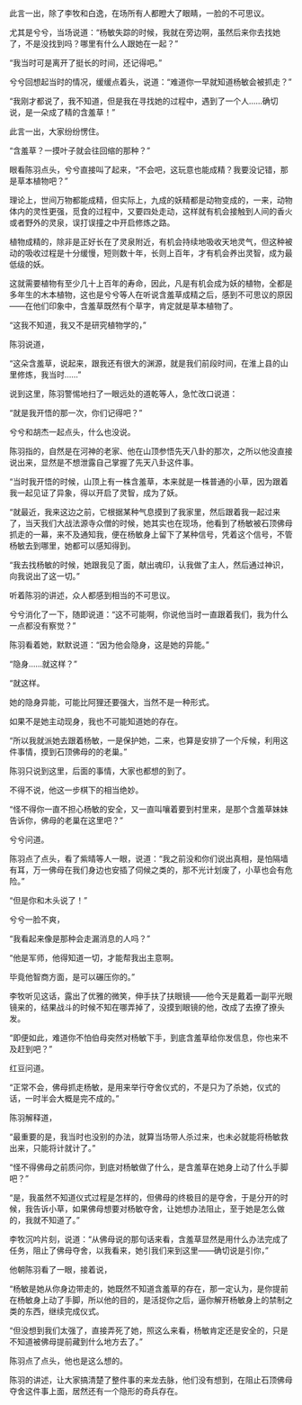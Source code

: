 此言一出，除了李牧和白逸，在场所有人都瞪大了眼睛，一脸的不可思议。

尤其是兮兮，当场说道：“杨敏失踪的时候，我就在旁边啊，虽然后来你去找她了，不是没找到吗？哪里有什么人跟她在一起？”

“我当时可是离开了挺长的时间，还记得吧。”

兮兮回想起当时的情况，缓缓点着头，说道：“难道你一早就知道杨敏会被抓走？”

“我刚才都说了，我不知道，但是我在寻找她的过程中，遇到了一个人……确切说，是一朵成了精的含羞草！”

此言一出，大家纷纷愣住。

“含羞草？一摸叶子就会往回缩的那种？”

眼看陈羽点头，兮兮直接叫了起来，“不会吧，这玩意也能成精？我要没记错，那是草本植物吧？”

理论上，世间万物都能成精，但实际上，九成的妖精都是动物变成的，一来，动物体内的灵性更强，觅食的过程中，又要四处走动，这样就有机会接触到人间的香火或者野外的灵泉，误打误撞之中开启修炼之路。

植物成精的，除非是正好长在了灵泉附近，有机会持续地吸收天地灵气，但这种被动的吸收过程是十分缓慢，短则数十年，长则上百年，才有机会养出灵智，成为最低级的妖。

这就需要植物有至少几十上百年的寿命，因此，凡是有机会成为妖的植物，全都是多年生的木本植物，这也是兮兮等人在听说含羞草成精之后，感到不可思议的原因——在他们印象中，含羞草既然有个草字，肯定就是草本植物了。

“这我不知道，我又不是研究植物学的，”

陈羽说道，

“这朵含羞草，说起来，跟我还有很大的渊源，就是我们前段时间，在淮上县的山里修炼，我当时……”

说到这里，陈羽警惕地扫了一眼远处的道乾等人，急忙改口说道：

“就是我开悟的那一次，你们记得吧？”

兮兮和胡杰一起点头，什么也没说。

陈羽指的，自然是在河神的老家、他在山顶参悟先天八卦的那次，之所以他没直接说出来，显然是不想泄露自己掌握了先天八卦这件事。

“当时我开悟的时候，山顶上有一株含羞草，本来就是一株普通的小草，因为跟着我一起见证了异象，得以开启了灵智，成为了妖。

“就最近，我来这边之前，它根据某种气息摸到了我家里，然后跟着我一起过来了，当天我们大战法源寺众僧的时候，她其实也在现场，他看到了杨敏被石顶佛母抓走的一幕，来不及通知我，便在杨敏身上留下了某种信号，凭着这个信号，不管杨敏去到哪里，她都可以感知得到。

“我去找杨敏的时候，她跟我见了面，献出魂印，认我做了主人，然后通过神识，向我说出了这一切。”

听着陈羽的讲述，众人都感到相当的不可思议。

兮兮消化了一下，随即说道：“这不可能啊，你说他当时一直跟着我们，我为什么一点都没有察觉？”

陈羽看着她，默默说道：“因为他会隐身，这是她的异能。”

“隐身……就这样？”

“就这样。

她的隐身异能，可能比阿狸还要强大，当然不是一种形式。

如果不是她主动现身，我也不可能知道她的存在。

“所以我就派她去跟着杨敏，一是保护她，二来，也算是安排了一个斥候，利用这件事情，摸到石顶佛母的的老巢。”

陈羽只说到这里，后面的事情，大家也都想的到了。

不得不说，他这一步棋下的相当绝妙。

“怪不得你一直不担心杨敏的安全，又一直叫嚷着要到村里来，是那个含羞草妹妹告诉你，佛母的老巢在这里吧？”

兮兮问道。

陈羽点了点头，看了紫晴等人一眼，说道：“我之前没和你们说出真相，是怕隔墙有耳，万一佛母在我们身边也安插了伺候之类的，那不光计划废了，小草也会有危险。”

“但是你和木头说了！”

兮兮一脸不爽，

“我看起来像是那种会走漏消息的人吗？”

“他是军师，他得知道一切，才能帮我出主意啊。

毕竟他智商方面，是可以碾压你的。”

李牧听见这话，露出了优雅的微笑，伸手扶了扶眼镜——他今天是戴着一副平光眼镜来的，结果战斗的时候不知在哪弄掉了，没摸到眼镜的他，改成了去撩了撩头发。

“即便如此，难道你不怕伯母突然对杨敏下手，到底含羞草给你发信息，你也来不及赶到吧？”

红豆问道。

“正常不会，佛母抓走杨敏，是用来举行夺舍仪式的，不是只为了杀她，仪式的话，一时半会大概是完不成的。”

陈羽解释道，

“最重要的是，我当时也没别的办法，就算当场带人杀过来，也未必就能将杨敏救出来，只能将计就计了。”

“怪不得佛母之前质问你，到底对杨敏做了什么，是含羞草在她身上动了什么手脚吧？”

“是，我虽然不知道仪式过程是怎样的，但佛母的终极目的是夺舍，于是分开的时候，我告诉小草，如果佛母想要对杨敏夺舍，让她想办法阻止，至于她是怎么做的，我就不知道了。”

李牧沉吟片刻，说道：“从佛母说的那句话来看，含羞草显然是用什么办法完成了任务，阻止了佛母夺舍，以我看来，她引我们来到这里——确切说是引你，”

他朝陈羽看了一眼，接着说，

“杨敏是她从你身边带走的，她既然不知道含羞草的存在，那一定认为，是你提前在杨敏身上动了手脚，所以他的目的，是活捉你之后，逼你解开杨敏身上的禁制之类的东西，继续完成仪式。

“但没想到我们太强了，直接弄死了她，照这么来看，杨敏肯定还是安全的，只是不知道被佛母提前藏到什么地方去了。”

陈羽点了点头，他也是这么想的。

陈羽的讲述，让大家搞清楚了整件事的来龙去脉，他们没有想到，在阻止石顶佛母夺舍这件事上面，居然还有一个隐形的奇兵存在。
